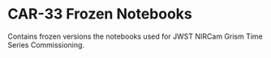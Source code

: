 # CAR-33 Frozen Notebooks

Contains frozen versions the notebooks used for JWST NIRCam Grism Time Series Commissioning.

